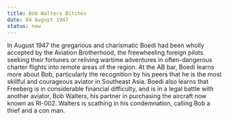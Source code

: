 ```yaml
---
title: Bob Walters Bitches
date: 04 August 1947 
status: new
---
```


In August 1947 the gregarious and charismatic Boedi had been wholly
accepted by the Aviation Brotherhood, the freewheeling foreign pilots
seeking their fortunes or reliving wartime adventures in often-dangerous
charter flights into remote areas of the region. At the AB bar, Boedi
learns more about Bob, particularly the recognition by his peers that he
is the most skillful and courageous aviator in Southeast Asia. Boedi
also learns that Freeberg is in considerable financial difficulty, and
is in a legal battle with another aviator, Bob Walters, his partner in
purchasing the aircraft now known as RI-002. Walters is scathing in his
condemnation, calling Bob a thief and a con man.
